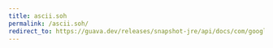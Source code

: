 ```yaml
---
title: ascii.soh
permalink: /ascii.soh/
redirect_to: https://guava.dev/releases/snapshot-jre/api/docs/com/google/common/base/Ascii.html#SOH
---
```


